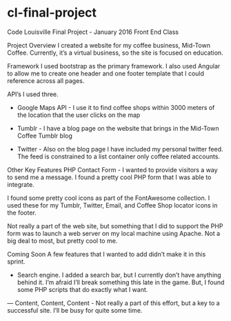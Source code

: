 # cl-final-project
Code Louisville Final Project - January 2016 Front End Class


Project Overview
I created a website for my coffee business, Mid-Town Coffee. Currently, it’s a virtual business, so the site is focused on education. 

Framework
I used bootstrap as the primary framework. I also used Angular to allow me to create one header and one footer template that I could reference across all pages. 

API’s
I used three. 
- Google Maps API - I use it to find coffee shops within 3000 meters of the location that the user clicks on the map

- Tumblr - I have a blog page on the website that brings in the Mid-Town Coffee Tumblr blog

- Twitter - Also on the blog page I have included my personal twitter feed. The feed is constrained to a list container only coffee related accounts.

Other Key Features
PHP Contact Form - I wanted to provide visitors a way to send me a message. I found a pretty cool PHP form that I was able to integrate. 

I found some pretty cool icons as part of the FontAwesome collection. I used these for my Tumblr, Twitter, Email, and Coffee Shop locator icons in the footer. 

Not really a part of the web site, but something that I did to support the PHP form was to launch a web server on my local machine using Apache. Not a big deal to most, but pretty cool to me. 

Coming Soon
A few features that I wanted to add didn’t make it in this sprint. 

- Search engine. I added a search bar, but I currently don’t have anything behind it. I’m afraid I’ll break something this late in the game. But, I found some PHP scripts that do exactly what I want. 

— Content, Content, Content - Not really a part of this effort, but a key to a successful site. I’ll be busy for quite some time. 

